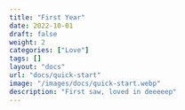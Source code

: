 ```yaml
---
title: "First Year"
date: 2022-10-01
draft: false
weight: 2
categories: ["Love"]
tags: []
layout: "docs"
url: "docs/quick-start"
image: "/images/docs/quick-start.webp"
description: "First saw, loved in deeeeep"
---
```

